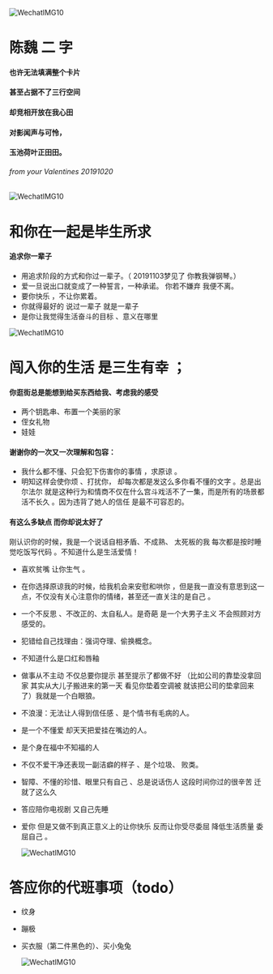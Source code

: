![WechatIMG10](./WechatIMG11.jpeg)



# 陈魏 二 字   

#### 也许无法填满整个卡片 
#### 甚至占据不了三行空间 
#### 却竞相开放在我心田 
#### 对影闻声与可怜，
#### 玉池荷叶正田田。

###### from your Valentines 20191020


![WechatIMG10](./WechatIMG10.jpeg)











# 和你在一起是毕生所求



 ####    追求你一辈子 

- 用追求阶段的方式和你过一辈子。（ 20191103梦见了 你教我弹钢琴。）
- 爱一旦说出口就变成了一种誓言，一种承诺。 你若不嫌弃 我便不离。
- 要你快乐 ，不让你累着。
- 你就得最好的 说过一辈子 就是一辈子
- 是你让我觉得生活奋斗的目标 、意义在哪里 







![WechatIMG10](./WechatIMG12.jpeg)

# 闯入你的生活 是三生有幸 ；

#### 你逛街总是能想到给买东西给我、考虑我的感受

* 两个钥匙串、布置一个美丽的家
* 侄女礼物
* 娃娃

#### 谢谢你的一次又一次理解和包容：

- 我什么都不懂、只会犯下伤害你的事情 ，求原谅 。
- 明知这样会使你烦 、打扰你， 却每次都是发这么多你看不懂的文字 。总是出尔法尔 就是这种行为和情商不仅在什么宫斗戏活不了一集，而是所有的场景都活不长久 。因为违背了她人的信任 是最不可容忍的。



#### 有这么多缺点 而你却说太好了 

  刚认识你的时候，我是一个说话自相矛盾、不成熟、 太死板的我 每次都是按时睡觉吃饭写代码 。不知道什么是生活爱情！

- 喜欢贫嘴 让你生气 。

- 在你选择原谅我的时候，给我机会来安慰和哄你 ，但是我一直没有意思到这一点，不仅没有关心注意你的情绪，甚至还一直关注的是自己 。

- 一个不反思 、不改正的、太自私人。是奇葩 是一个大男子主义 不会照顾对方感受的。

- 犯错给自己找理由：强词夺理、偷换概念。

- 不知道什么是口红和唇釉

- 做事从不主动 不仅总要你提示 甚至提示了都做不好 （比如公司的靠垫没拿回家 其实从大儿子搬进来的第一天 看见你垫着空调被 就该把公司的垫拿回来了）我就是一个白眼狼。

- 不浪漫：无法让人得到信任感 、是个情书有毛病的人。

- 是一个不懂爱 却天天把爱挂在嘴边的人。

- 是个身在福中不知福的人

- 不仅不爱干净还表现一副洁癖的样子 、是个垃圾、 败类。

- 智障、不懂的珍惜、眼里只有自己 、总是说话伤人 这段时间你过的很辛苦 迁就了这么久 

- 答应陪你电视剧 又自己先睡 

- 爱你 但是又做不到真正意义上的让你快乐 反而让你受尽委屈 降低生活质量 委屈自己 。 

  

   

  

  

  

  ![WechatIMG10](./WechatIMG13.jpeg)

# 答应你的代班事项（todo）

- 纹身

- 蹦极

- 买衣服（第二件黑色的）、买小兔兔

  ![WechatIMG10](./WechatIMG2288.jpeg)
